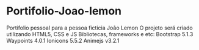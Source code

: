# Portifolio-Joao-lemon
 Portifolio pessoal para a pessoa ficticia João Lemon
 O projeto será criado utilizando HTML5, CSS e JS
 Bibliotecas, frameworks e etc:
 Bootstrap 5.1.3
 Waypoints 4.0.1
 Ionicons 5.5.2
Animejs v3.2.1
